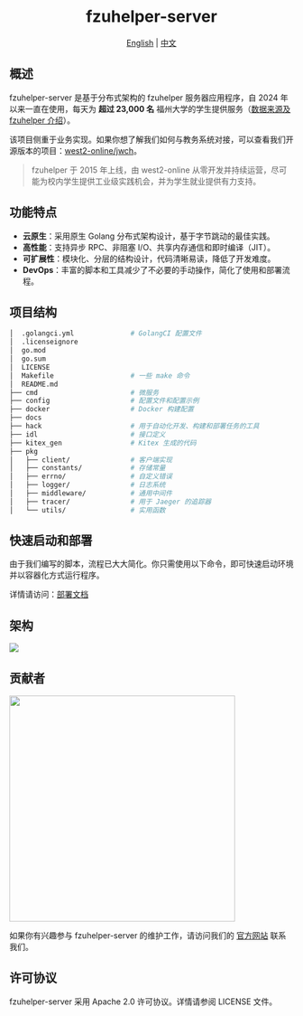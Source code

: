<div align="center">
  <h1 style="display: inline-block; vertical-align: middle;">fzuhelper-server</h1>
</div>

<div align="center">
  <a href="/README.md">English</a> | <a href="#overview">中文</a>
</div>

## <a id="overview"></a>概述

fzuhelper-server 是基于分布式架构的 fzuhelper 服务器应用程序，自 2024 年以来一直在使用，每天为 **超过 23,000 名** 福州大学的学生提供服务（[数据来源及 fzuhelper 介绍](https://west2-online.feishu.cn/wiki/RG3UwWGqPig8lHk0mYsccKWRnrd)）。

该项目侧重于业务实现。如果你想了解我们如何与教务系统对接，可以查看我们开源版本的项目：[west2-online/jwch](https://github.com/west2-online/jwch)。

> fzuhelper 于 2015 年上线，由 west2-online 从零开发并持续运营，尽可能为校内学生提供工业级实践机会，并为学生就业提供有力支持。

## 功能特点

- **云原生**：采用原生 Golang 分布式架构设计，基于字节跳动的最佳实践。
- **高性能**：支持异步 RPC、非阻塞 I/O、共享内存通信和即时编译（JIT）。
- **可扩展性**：模块化、分层的结构设计，代码清晰易读，降低了开发难度。
- **DevOps**：丰富的脚本和工具减少了不必要的手动操作，简化了使用和部署流程。

## 项目结构

```bash
│  .golangci.yml              # GolangCI 配置文件
│  .licenseignore             
│  go.mod                     
│  go.sum                     
│  LICENSE                    
│  Makefile                   # 一些 make 命令
│  README.md                  
├── cmd                       # 微服务
├── config                    # 配置文件和配置示例
├── docker                    # Docker 构建配置
├── docs
├── hack                      # 用于自动化开发、构建和部署任务的工具
├── idl                       # 接口定义
├── kitex_gen                 # Kitex 生成的代码
├── pkg                      
│   ├── client/               # 客户端实现
│   ├── constants/            # 存储常量
│   ├── errno/                # 自定义错误
│   ├── logger/               # 日志系统
│   ├── middleware/           # 通用中间件
│   ├── tracer/               # 用于 Jaeger 的追踪器
│   └── utils/                # 实用函数
```

## 快速启动和部署

由于我们编写的脚本，流程已大大简化。你只需使用以下命令，即可快速启动环境并以容器化方式运行程序。

详情请访问：[部署文档](/deploy.md)

## 架构

<img src="/docs/img/architecture.svg">

## 贡献者

<img src="/docs/img/logo(en).svg" width="400">

如果你有兴趣参与 fzuhelper-server 的维护工作，请访问我们的 [官方网站](https://site.west2.online) 联系我们。

## 许可协议
fzuhelper-server 采用 Apache 2.0 许可协议。详情请参阅 LICENSE 文件。
